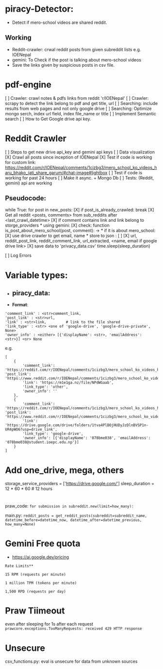 # piracy-Detector:
* Detect if mero-school videos are shared reddit.

## Working
* Reddit-crawler: crwal reddit posts from given subreddit lists e.g. IOENepal
* gemini: To Check if the post is talking about mero-school videos
* Save the links given by suspicious posts in csv file.

# pdf-engine
[ ] Crawler: crawl notes & pdfs links from reddit 'r/IOENepal'
[ ] Crawler: scrapy to detect the link belong to pdf and get title, url
[ ] Searching: include results from web pages and not only google drive
[ ] Searching: Optimize mongo serch, index <unique> url field, index <searching> file_name or title
[ ] Implement Semantic search
[ ] How to Get Google drive api key.

# Reddit Crawler
[ ] Steps to get new drive api_key and gemini api keys
[ ] Data visualization
[X] <One time operation> Crawl all posts since inception of IOENepal
[X] Test if code is working for custom link: https://reddit.com/r/IOENepal/comments/1cizbg3/mero_school_ko_videos_haru_bhako_jati_share_garum/#chat-image#lightbox
[ ] Test if code is working for past 24 hours
[ ] Make it async. + Mongo Db
[ ] Tests: (Reddit, gemini) api are working
## Pseudocode:
while True:
    for post in new_posts:
        [X] if post_is_already_crawled:
            break
        [X] Get all reddit <posts, comments> from <list> sub_reddits after <last_crawl_datetime>
        [X] if comment contains link and link belong to <list> storge_providers
            * using gemini: 
            [X] check: function is_post_about_mero_school(post, comment): -> <Bool>
                    * if it is about mero_school:
                    [X] use drive crawler to get email, name
                    * store to json :
                    [ ] <avoid redundancy of entire data>
                    [X] url, reddit_post_link, reddit_comment_link, url_extracted, <name, email if google drive link>
        [X] save data to 'privacy_data.csv'
    time.sleep(sleep_duration)

[ ] Log Errors

# Variable types:

* ## piracy_data: <list>
* **Format**:
```
'comment_link' : <str>comment_link,
'post_link' : <str>url,
'link' : <str>link,         # link to the file shared
'link_type' : <str> <one of 'google-drive', 'google-drive-private', None>
'owner_info' : <either> [{'displayName': <str>, 'emailAddress': <str>}] <or> None
```
e.g.
```
[
    {
        'comment_link': 'https://reddit.com/r/IOENepal/comments/1cizbg3/mero_school_ko_videos_haru_bhako_jati_share_garum/l2t0d4j/', 'post_link': 'https://www.reddit.com/r/IOENepal/comments/1cizbg3/mero_school_ko_videos_haru_bhako_jati_share_garum/',
        'link': 'https://m1e1ga.nz/file/NPdWGaab',
        'link_type': 'other',
        'owner_info': ''
    },
    {
        'comment_link': 'https://reddit.com/r/IOENepal/comments/1cizbg3/mero_school_ko_videos_haru_bhako_jati_share_garum/l2daq6o/', 'post_link': 'https://www.reddit.com/r/IOENepal/comments/1cizbg3/mero_school_ko_videos_haru_bhako_jati_share_garum/',
        'link': 'https://drive.google.com/drive/folders/1tva4PlBOjHUDyJzDlnBVSP1n-UR4pWO6?usp=drive_link',
        'link_type': 'google-drive',
        'owner_info': [{'displayName': '078bme038', 'emailAddress': '078bme038@student.ioepc.edu.np'}]
    }
]
```
# Add one_drive, mega, others
storage_service_providers = ['https://drive.google.com/']
sleep_duration = 12 * 60 * 60   # 12 hours











#
praw_code: 
`for submission in subreddit.new(limit=how_many):`

main.py: 
    `reddit_posts = get_reddit_posts(subreddit=subreddit_name, datetime_before=datetime_now, datetime_after=datetime_previous, how_many=None)`


# Gemini Free quota
* https://ai.google.dev/pricing
```
Rate Limits**

15 RPM (requests per minute)

1 million TPM (tokens per minute)

1,500 RPD (requests per day)
```


# Praw Tiimeout
  even after sleeping for 1s after each request
  `prawcore.exceptions.TooManyRequests: received 429 HTTP response`



# Unsecure
csv_functions.py: eval is unsecure for data from unknown sources